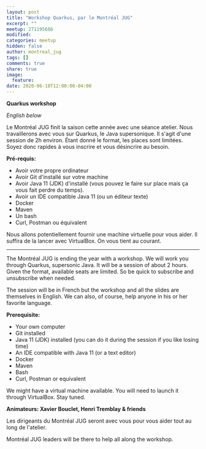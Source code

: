 ```yaml
---
layout: post
title: "Workshop Quarkus, par le Montréal JUG"
excerpt: ""
meetup: 271195686
modified:
categories: meetup
hidden: false
author: montreal_jug
tags: []
comments: true
share: true
image:
  feature:
date: 2020-06-18T12:00:00-04:00
---
```


__Quarkus workshop__

*English below*

Le Montréal JUG finit la saison cette année avec une séance atelier. Nous travaillerons avec vous
sur Quarkus, le Java supersonique. Il s'agit d'une session de 2h environ. Étant donné le 
format, les places sont limitées. Soyez donc rapides à vous inscrire et vous désincrire au besoin.

**Pré-requis:**
* Avoir votre propre ordinateur
* Avoir Git d'installé sur votre machine
* Avoir Java 11 (JDK) d'installé (vous pouvez le faire sur place mais ça vous fait perdre du temps).
* Avoir un IDE compatible Java 11 (ou un éditeur texte)
* Docker
* Maven
* Un bash
* Curl, Postman ou équivalent

Nous allons potentiellement fournir une machine virtuelle pour vous aider. Il suffira de la lancer avec VirtualBox. 
On vous tient au courant. 

---------------

The Montréal JUG is ending the year with a workshop. We will work you through Quarkus, supersonic Java. 
It will be a session of about 2 hours. Given the format, available seats are limited. So be quick
to subscribe and unsubscribe when needed.

The session will be in French but the workshop and all the slides are themselves in English. We can also, of course,
help anyone in his or her favorite language.

**Prerequisite:**
* Your own computer
* Git installed
* Java 11 (JDK) installed (you can do it during the session if you like losing time)
* An IDE compatible with Java 11 (or a text editor)
* Docker
* Maven
* Bash
* Curl, Postman or equivalent

We might have a virtual machine available. You will need to launch it through VirtualBox. Stay tuned.

__Animateurs: Xavier Bouclet, Henri Tremblay & friends__

Les dirigeants du Montréal JUG seront avec vous pour vous aider tout au long de l'atelier.

Montréal JUG leaders will be there to help all along the workshop.
